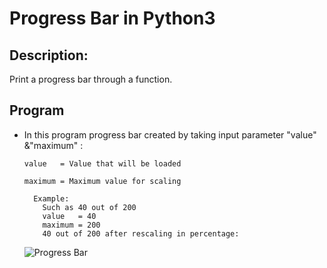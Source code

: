 # Progress Bar in Python3 #

## Description: ##

Print a progress bar through a function.

## Program ##

* In this program progress bar created by taking input parameter "value" &"maximum" :

  ``` value   = Value that will be loaded ```
  
  ``` maximum = Maximum value for scaling ```
  ``` 
    Example:
      Such as 40 out of 200
      value   = 40
      maximum = 200
      40 out of 200 after rescaling in percentage:
  ```
  ![ Progress Bar ](progress%20bar.png)
